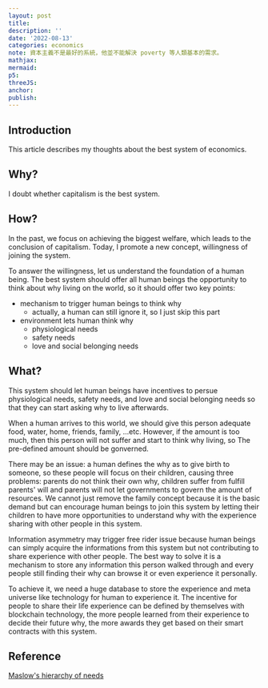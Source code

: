 ```yaml
---
layout: post
title:
description: ''
date: '2022-08-13'
categories: economics
note: 資本主義不是最好的系統，他並不能解決 poverty 等人類基本的需求。
mathjax:
mermaid:
p5:
threeJS:
anchor:
publish:
---
```


## Introduction

This article describes my thoughts about the best system of economics.

## Why?

I doubt whether capitalism is the best system.

## How?

In the past, we focus on achieving the biggest welfare, which leads to the conclusion of capitalism. Today, I promote a new concept, willingness of joining the system.

To answer the willingness, let us understand the foundation of a human being. The best system should offer all human beings the opportunity to think about why living on the world, so it should offer two key points:

* mechanism to trigger human beings to think why
  * actually, a human can still ignore it, so I just skip this part
* environment lets human think why
  * physiological needs
  * safety needs
  * love and social belonging needs

## What?

This system should let human beings have incentives to persue physiological needs, safety needs, and love and social belonging needs so that they can start asking why to live afterwards.

When a human arrives to this world, we should give this person adequate food, water, home, friends, family, ...etc. However, if the amount is too much, then this person will not suffer and start to think why living, so The pre-defined amount should be gonverned.

There may be an issue: a human defines the why as to give birth to someone, so these people will focus on their children, causing three problems: parents do not think their own why, children suffer from fulfill parents' will and parents will not let governments to govern the amount of resources. We cannot just remove the family concept because it is the basic demand but can encourage human beings to join this system by letting their children to have more opportunities to understand why with the experience sharing with other people in this system.

Information asymmetry may trigger free rider issue because human beings can simply acquire the informations from this system but not contributing to share experience with other people. The best way to solve it is a mechanism to store any information this person walked through and every people still finding their why can browse it or even experience it personally.

To achieve it, we need a huge database to store the experience and meta universe like technology for human to experience it. The incentive for people to share their life experience can be defined by themselves with blockchain technology, the more people learned from their experience to decide their future why, the more awards they get based on their smart contracts with this system.

## Reference

[Maslow's hierarchy of needs](https://en.wikipedia.org/wiki/Maslow%27s_hierarchy_of_needs)
